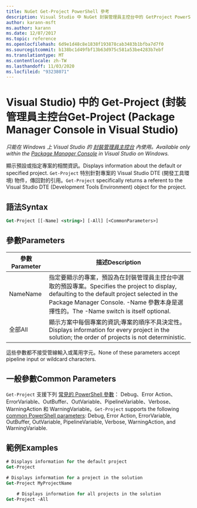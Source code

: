 ```yaml
---
title: NuGet Get-Project PowerShell 參考
description: Visual Studio 中 NuGet 封裝管理員主控台中的 GetProject PowerShell 命令參考。
author: karann-msft
ms.author: karann
ms.date: 12/07/2017
ms.topic: reference
ms.openlocfilehash: 6d9e1d48c8e1838f193878cab3483b1bfba7d7f0
ms.sourcegitcommit: b138bc1d49fbf13b63d975c581a53be4283b7ebf
ms.translationtype: MT
ms.contentlocale: zh-TW
ms.lasthandoff: 11/03/2020
ms.locfileid: "93238071"
---
```

# <a name="get-project-package-manager-console-in-visual-studio"></a><span data-ttu-id="575d9-103">Visual Studio) 中的 Get-Project (封裝管理員主控台</span><span class="sxs-lookup"><span data-stu-id="575d9-103">Get-Project (Package Manager Console in Visual Studio)</span></span>

<span data-ttu-id="575d9-104">*只能在 Windows 上 Visual Studio 的 [封裝管理員主控台](../../consume-packages/install-use-packages-powershell.md) 內使用。*</span><span class="sxs-lookup"><span data-stu-id="575d9-104">*Available only within the [Package Manager Console](../../consume-packages/install-use-packages-powershell.md) in Visual Studio on Windows.*</span></span>

<span data-ttu-id="575d9-105">顯示預設或指定專案的相關資訊。</span><span class="sxs-lookup"><span data-stu-id="575d9-105">Displays information about the default or specified project.</span></span> <span data-ttu-id="575d9-106">`Get-Project` 特別針對專案的 Visual Studio DTE (開發工具環境) 物件，傳回對的引用。</span><span class="sxs-lookup"><span data-stu-id="575d9-106">`Get-Project` specifically returns a referent to the Visual Studio DTE (Development Tools Environment) object for the project.</span></span>

## <a name="syntax"></a><span data-ttu-id="575d9-107">語法</span><span class="sxs-lookup"><span data-stu-id="575d9-107">Syntax</span></span>

```ps
Get-Project [[-Name] <string>] [-All] [<CommonParameters>]
```

## <a name="parameters"></a><span data-ttu-id="575d9-108">參數</span><span class="sxs-lookup"><span data-stu-id="575d9-108">Parameters</span></span>

| <span data-ttu-id="575d9-109">參數</span><span class="sxs-lookup"><span data-stu-id="575d9-109">Parameter</span></span> | <span data-ttu-id="575d9-110">描述</span><span class="sxs-lookup"><span data-stu-id="575d9-110">Description</span></span> |
| --- | --- |
| <span data-ttu-id="575d9-111">Name</span><span class="sxs-lookup"><span data-stu-id="575d9-111">Name</span></span> | <span data-ttu-id="575d9-112">指定要顯示的專案，預設為在封裝管理員主控台中選取的預設專案。</span><span class="sxs-lookup"><span data-stu-id="575d9-112">Specifies the project to display, defaulting to the default project selected in the Package Manager Console.</span></span> <span data-ttu-id="575d9-113">-Name 參數本身是選擇性的。</span><span class="sxs-lookup"><span data-stu-id="575d9-113">The -Name switch is itself optional.</span></span> |
| <span data-ttu-id="575d9-114">全部</span><span class="sxs-lookup"><span data-stu-id="575d9-114">All</span></span> | <span data-ttu-id="575d9-115">顯示方案中每個專案的資訊;專案的順序不具決定性。</span><span class="sxs-lookup"><span data-stu-id="575d9-115">Displays information for every project in the solution; the order of projects is not deterministic.</span></span> |

<span data-ttu-id="575d9-116">這些參數都不接受管線輸入或萬用字元。</span><span class="sxs-lookup"><span data-stu-id="575d9-116">None of these parameters accept pipeline input or wildcard characters.</span></span>

## <a name="common-parameters"></a><span data-ttu-id="575d9-117">一般參數</span><span class="sxs-lookup"><span data-stu-id="575d9-117">Common Parameters</span></span>

<span data-ttu-id="575d9-118">`Get-Project` 支援下列 [常見的 PowerShell 參數](/powershell/module/microsoft.powershell.core/about/about_commonparameters)： Debug、Error Action、ErrorVariable、OutBuffer、OutVariable、PipelineVariable、Verbose、WarningAction 和 WarningVariable。</span><span class="sxs-lookup"><span data-stu-id="575d9-118">`Get-Project` supports the following [common PowerShell parameters](/powershell/module/microsoft.powershell.core/about/about_commonparameters): Debug, Error Action, ErrorVariable, OutBuffer, OutVariable, PipelineVariable, Verbose, WarningAction, and WarningVariable.</span></span>

## <a name="examples"></a><span data-ttu-id="575d9-119">範例</span><span class="sxs-lookup"><span data-stu-id="575d9-119">Examples</span></span>

```ps
# Displays information for the default project
Get-Project

# Displays information for a project in the solution
Get-Project MyProjectName

    # Displays information for all projects in the solution
Get-Project -All
```